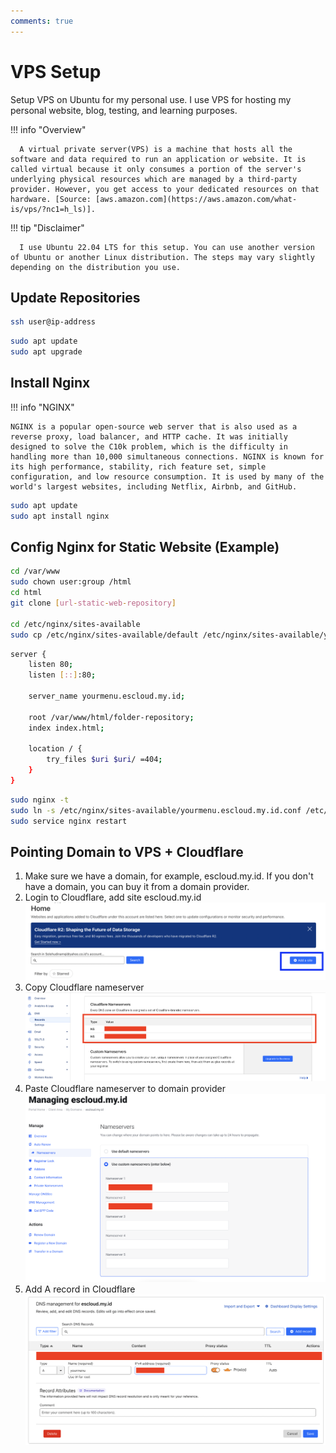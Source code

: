 ```yaml
---
comments: true
---
```


# VPS Setup

Setup VPS on Ubuntu for my personal use. I use VPS for hosting my personal website, blog, testing, and learning purposes.

!!! info "Overview"

      A virtual private server(VPS) is a machine that hosts all the software and data required to run an application or website. It is called virtual because it only consumes a portion of the server's underlying physical resources which are managed by a third-party provider. However, you get access to your dedicated resources on that hardware. [Source: [aws.amazon.com](https://aws.amazon.com/what-is/vps/?nc1=h_ls)].

!!! tip "Disclaimer"

      I use Ubuntu 22.04 LTS for this setup. You can use another version of Ubuntu or another Linux distribution. The steps may vary slightly depending on the distribution you use.

## Update Repositories

```bash title="Access VPS with SSH"
ssh user@ip-address
```

```bash title="Run in terminal"
sudo apt update
sudo apt upgrade
```

## Install Nginx

!!! info "NGINX"

    NGINX is a popular open-source web server that is also used as a reverse proxy, load balancer, and HTTP cache. It was initially designed to solve the C10k problem, which is the difficulty in handling more than 10,000 simultaneous connections. NGINX is known for its high performance, stability, rich feature set, simple configuration, and low resource consumption. It is used by many of the world's largest websites, including Netflix, Airbnb, and GitHub.

```bash linenums="1" title="Run in terminal"
sudo apt update
sudo apt install nginx
```

## Config Nginx for Static Website (Example)

```bash linenums="1" title="Run in terminal"
cd /var/www
sudo chown user:group /html
cd html
git clone [url-static-web-repository]

cd /etc/nginx/sites-available
sudo cp /etc/nginx/sites-available/default /etc/nginx/sites-available/yourmenu.escloud.my.id.conf
```

```bash title="Edit yourmenu.escloud.my.id.conf" linenums="1"
server {
    listen 80;
    listen [::]:80;

    server_name yourmenu.escloud.my.id;

    root /var/www/html/folder-repository;
    index index.html;

    location / {
        try_files $uri $uri/ =404;
    }
}
```

```bash linenums="1" title="Run in terminal"
sudo nginx -t
sudo ln -s /etc/nginx/sites-available/yourmenu.escloud.my.id.conf /etc/nginx/sites-enabled/
sudo service nginx restart
```

## Pointing Domain to VPS + Cloudflare

1. Make sure we have a domain, for example, escloud.my.id. If you don't have a domain, you can buy it from a domain provider.
2. Login to Cloudflare, add site escloud.my.id
   <img src="../../assets/images/setup-domain-in-vps.png" />
3. Copy Cloudflare nameserver
   <img src="../../assets/images/cloudflare-nameserver.png" />
4. Paste Cloudflare nameserver to domain provider
   <img src="../../assets/images/change-nameserver-in-domain-provider.png" />
5. Add A record in Cloudflare
   <img src="../../assets/images/add-a-record-in-cloudflare.png" />
